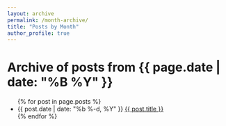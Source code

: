 ```yaml
---
layout: archive
permalink: /month-archive/
title: "Posts by Month"
author_profile: true
---
```



<h1>Archive of posts from {{ page.date | date: "%B %Y" }}</h1>

<ul class="posts">
{% for post in page.posts %}
  <li>
    <span class="post-date">{{ post.date | date: "%b %-d, %Y" }}</span>
    <a class="post-link" href="{{ post.url | prepend: site.baseurl }}">{{ post.title }}</a>
  </li>
{% endfor %}
</ul>